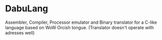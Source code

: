 # DabuLang
Assembler, Compiler, Processor emulator and Binary translator for a C-like language based on WoW Orcish tongue. (Translator doesn't operate with adresses well)

